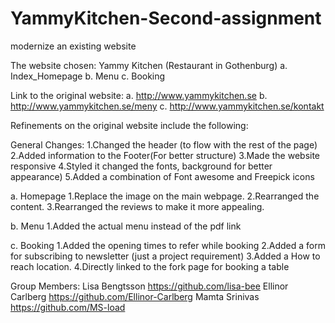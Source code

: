 # YammyKitchen-Second-assignment
modernize an existing website

The website chosen:
    Yammy Kitchen (Restaurant in Gothenburg)
a. Index_Homepage
b. Menu
c. Booking

Link to the original website:
a. http://www.yammykitchen.se
b. http://www.yammykitchen.se/meny
c. http://www.yammykitchen.se/kontakt


Refinements on the original website include the following:

General Changes:
1.Changed the header (to flow with the rest of the page)
2.Added information to the Footer(For better structure)
3.Made the website responsive
4.Styled it changed the fonts, background for better appearance)
5.Added a combination of Font awesome and Freepick icons

a. Homepage
1.Replace the image on the main webpage.
2.Rearranged the content.
3.Rearranged the reviews to make it more appealing.

b. Menu
1.Added the actual menu instead of the pdf link

c. Booking
1.Added the opening times to refer while booking
2.Added a form for subscribing to newsletter (just a project requirement)
3.Added a How to reach location.
4.Directly linked to the fork page for booking a table 



Group Members:
	Lisa Bengtsson https://github.com/lisa-bee
	Ellinor Carlberg https://github.com/Ellinor-Carlberg
	Mamta Srinivas https://github.com/MS-load
